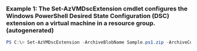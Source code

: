 ### Example 1: The Set-AzVMDscExtension cmdlet configures the Windows PowerShell Desired State Configuration (DSC) extension on a virtual machine in a resource group. (autogenerated)
```powershell
PS C:\> Set-AzVMDscExtension -ArchiveBlobName Sample.ps1.zip -ArchiveContainerName WindowsPowerShellDSC -ArchiveResourceGroupName {ArchiveResourceGroupName} -ArchiveStorageAccountName Stg -ConfigurationArgument @{arg=val} -ConfigurationData SampleData.psd1 -ConfigurationName ConfigName -Force  -Location West US -Name AgentPool01 -NoWait  -ResourceGroupName ResourceGroup001 -VMName VM07 -Version 1.10
```

